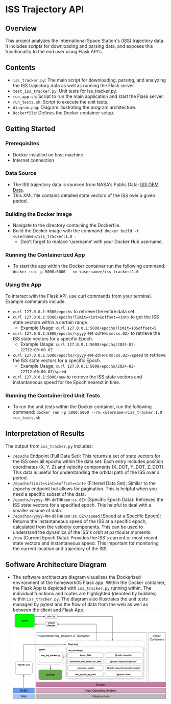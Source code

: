 # ISS Trajectory API

## Overview
This project analyzes the International Space Station's (ISS) trajectory data. It includes scripts for downloading and parsing data, and exposes this functionality to the end user using Flask API's.

## Contents
- `iss_tracker.py`: The main script for downloading, parsing, and analyzing the ISS trajectory data as well as running the Flask server.
- `test_iss_tracker.py`: Unit tests for iss_tracker.py.
- `run_app.sh`: Script to run the main application and start the Flask server.
- `run_tests.sh`: Script to execute the unit tests.
- `diagram.png`: Diagram illustrating the program architecture.
- `Dockerfile`: Defines the Docker container setup.

## Getting Started
### Prerequisites
- Docker installed on host machine
- Internet connection

### Data Source
- The ISS trajectory data is sourced from NASA's Public Data: [ISS OEM Data](https://nasa-public-data.s3.amazonaws.com/iss-coords/current/ISS_OEM/ISS.OEM_J2K_EPH.xml).
- This XML file contains detailed state vectors of the ISS over a given period.

### Building the Docker Image
- Navigate to the directory containing the Dockerfile.
- Build the Docker image with the command: `docker build -t <username>/iss_tracker:1.0 .`
    - Don’t forget to replace ‘username’ with your Docker Hub username.

### Running the Containerized App
- To start the app within the Docker container run the following command: `docker run -p 5000:5000 --rm <username>/iss_tracker:1.0`

### Using the App
To interact with the Flask API, use curl commands from your terminal. Example commands include:
- `curl 127.0.0.1:5000/epochs` to retrieve the entire data set.
- `curl 127.0.0.1:5000/epochs?limit=<int>&offset=<int>` to get the ISS state vectors within a certain range.
    - Example Usage: `curl 127.0.0.1:5000/epochs?limit=10&offset=5`
- `curl 127.0.0.1:5000/epochs/<yyyy-MM-ddTHH:mm:ss.0Z>` to retrieve the ISS state vectors for a specific Epoch.
    - Example Usage: `curl 127.0.0.1:5000/epochs/2024-02-22T12:00:00.0Z`
- `curl 127.0.0.1:5000/epochs/<yyyy-MM-ddTHH:mm:ss.0Z>/speed` to retrieve the ISS state vectors for a specific Epoch.
    - Example Usage: `curl 127.0.0.1:5000/epochs/2024-02-22T12:00:00.0Z/speed`
- `curl 127.0.0.1:5000/now` to retrieve the ISS state vectors and instantaneous speed for the Epoch nearest in time.

### Running the Containerized Unit Tests
- To run the unit tests within the Docker container, run the following command: `docker run -p 5000:5000 --rm <username>/iss_tracker:1.0 run_tests.sh`

## Interpretation of Results
The output from `iss_tracker.py` includes:
- `/epochs` Endpoint (Full Data Set): This returns a set of state vectors for the ISS over all epochs within the data set. Each entry includes position coordinates (X, Y, Z) and velocity components (X_DOT, Y_DOT, Z_DOT). This data is useful for understanding the orbital path of the ISS over a period.
- `/epochs?limit=<int>&offset=<int>` (Filtered Data Set): Similar to the /epochs endpoint but allows for pagination. This is helpful when you need a specific subset of the data.
- `/epochs/<yyyy-MM-ddTHH:mm:ss.0Z>` (Specific Epoch Data): Retrieves the ISS state vectors for a specified epoch. This helpful to deal with a smaller volume of data.
- `/epochs/<yyyy-MM-ddTHH:mm:ss.0Z>/speed` (Speed at a Specific Epoch): Returns the instantaneous speed of the ISS at a specific epoch, calculated from the velocity components. This can be used to understand the dynamics of the ISS's orbit at particular moments.
- `/now` (Current Epoch Data): Provides the ISS's current or most recent state vectors and instantaneous speed. This important for monitoring the current location and trajectory of the ISS.

## Software Architecture Diagram
- The software architecture diagram visualizes the Dockerized environment of the homework05 Flask app. Within the Docker container, the Flask App is depicted with `iss_tracker.py` running within. The individual functions and routes are highlighted (denoted by bubbles) within `iss_tracker.py`. The diagram also illustrates the unit tests managed by pytest and the flow of data from the web as well as between the client and Flask App.
![Software Architecture Diagram](diagram.png)